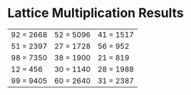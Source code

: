 # Lattice Multiplication Results

|   |   |   |
|---|---|---|
| 92 = 2668 | 52 = 5096 | 41 = 1517 |
| 51 = 2397 | 27 = 1728 | 56 = 952 |
| 98 = 7350 | 38 = 1900 | 21 = 819 |
| 12 = 456 | 30 = 1140 | 28 = 1988 |
| 99 = 9405 | 60 = 2640 | 31 = 2387 |
